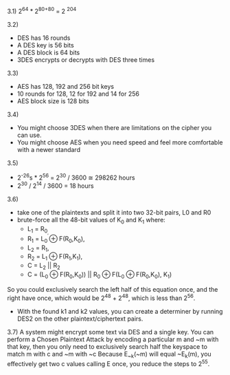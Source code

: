 3.1) 2<sup>64</sup> * 2<sup>80+80</sup> = 2 <sup>204</sup>

3.2) 
- DES has 16 rounds 
- A DES key is 56 bits
- A DES block is 64 bits
- 3DES encrypts or decrypts with DES three times

3.3)
- AES has 128, 192 and 256 bit keys
- 10 rounds for 128, 12 for 192 and 14 for 256
- AES block size is 128 bits

3.4)
- You might choose 3DES when there are limitations on the cipher you can use.
- You might choose AES when you need speed and feel more comfortable with a newer standard 

3.5)
- 2<sup>-26</sup>s * 2<sup>56</sup> = 2<sup>30</sup> / 3600 &#8773; 298262 hours
- 2<sup>30</sup> / 2<sup>14</sup> / 3600 = 18 hours

3.6) 
- take one of the plaintexts and split it into two 32-bit pairs, L0 and R0
- brute-force all the 48-bit values of K<sub>0</sub> and K<sub>1</sub> where: 
    - L<sub>1</sub> = R<sub>0<sub>,     
    - R<sub>1</sub> = L<sub>0</sub> &#8853; F(R<sub>0</sub>,K<sub>0</sub>),
    - L<sub>2</sub> = R<sub>1</sub>,
    - R<sub>2</sub> = L<sub>1</sub> &#8853; F(R<sub>1</sub>,K<sub>1</sub>),
    - C = L<sub>2</sub> || R<sub>2</sub>
    - C = (L<sub>0</sub> &#8853; F(R<sub>0</sub>,K<sub>0</sub>)) ||  R<sub>0</sub> &#8853; F(L<sub>0</sub> &#8853; F(R<sub>0</sub>,K<sub>0</sub>), K<sub>1</sub>)
    
So you could exclusively search the left half of this equation once, and the right have once, which would be
2<sup>48</sup> + 2<sup>48</sup>, which is less than 2<sup>56</sup>.

- With the found k1 and k2 values, you can create a determiner by running DES2 on the other plaintext/ciphertext pairs.
  
3.7) A system might encrypt some text via DES and a single key.  You can perform a Chosen Plaintext Attack 
by encoding a particular m and ~m with that key, then you only need to exclusively search half the 
keyspace to match m with c and ~m with ~c Because E<sub>~k</sub>(~m) will equal ~E<sub>k</sub>(m), 
you effectively get two c values calling E once, you reduce the steps to 2<sup>55</sup>.

